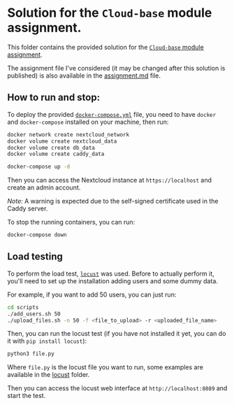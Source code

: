 # Solution for the `Cloud-base` module assignment.

This folder contains the provided solution for the [`Cloud-base` module assignment](https://github.com/Foundations-of-HPC/Cloud-Basic-2023/blob/main/Assignments/Exercise.md). 

The assignment file I've considered (it may be changed after this solution is published) is also available in the [assignment.md](./assignment.md) file. 

## How to run and stop: 

To deploy the provided [`docker-compose.yml`](./docker-compose.yml) file, you need to have `docker` and `docker-compose` installed on your machine, then run:

```bash 
docker network create nextcloud_network
docker volume create nextcloud_data
docker volume create db_data
docker volume create caddy_data

docker-compose up -d
```

Then you can access the Nextcloud instance at `https://localhost` and create an admin account.

*Note:*  A warning is expected due to the self-signed certificate used in the Caddy server.

To stop the running containers, you can run:

```bash
docker-compose down
```

## Load testing

To perform the load test, [`locust`](https://locust.io/) was used. Before to actually perform it, you'll need to set up the installation adding users and some dummy data. 

For example, if you want to add 50 users, you can just run:

```bash
cd scripts
./add_users.sh 50
./upload_files.sh -n 50 -f <file_to_upload> -r <uploaded_file_name>
```


Then, you can run the locust test (if you have not installed it yet, you can do it with `pip install locust`):

```bash
python3 file.py
```

Where `file.py` is the locust file you want to run, some examples are available in the [locust](./locust) folder.

Then you can access the locust web interface at `http://localhost:8089` and start the test.